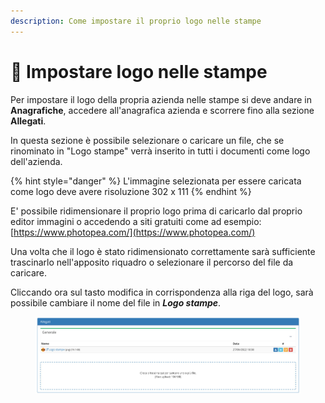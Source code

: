```yaml
---
description: Come impostare il proprio logo nelle stampe
---
```


# 🔰 Impostare logo nelle stampe

Per impostare il logo della propria azienda nelle stampe si deve andare in **Anagrafiche**, accedere all'anagrafica azienda e scorrere fino alla sezione **Allegati**.

In questa sezione è possibile selezionare o caricare un file, che se rinominato in "Logo stampe" verrà inserito in tutti i documenti come logo dell'azienda.

{% hint style="danger" %}
L'immagine selezionata per essere caricata come logo deve avere risoluzione 302 x 111
{% endhint %}

E' possibile ridimensionare il proprio logo prima di caricarlo dal proprio editor immagini o accedendo a siti gratuiti come ad esempio: [https://www.photopea.com/](https://www.photopea.com/)

Una volta che il logo è stato ridimensionato correttamente sarà sufficiente trascinarlo nell'apposito riquadro o selezionare il percorso del file da caricare.

Cliccando ora sul tasto modifica in corrispondenza alla riga del logo, sarà possibile cambiare il nome del file in _**Logo stampe**_.

<figure><img src="../../.gitbook/assets/immagine (59).png" alt=""><figcaption></figcaption></figure>

